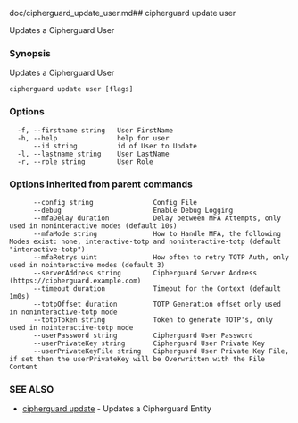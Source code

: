 doc/cipherguard_update_user.md## cipherguard update user

Updates a Cipherguard User

### Synopsis

Updates a Cipherguard User

```
cipherguard update user [flags]
```

### Options

```
  -f, --firstname string   User FirstName
  -h, --help               help for user
      --id string          id of User to Update
  -l, --lastname string    User LastName
  -r, --role string        User Role
```

### Options inherited from parent commands

```
      --config string               Config File
      --debug                       Enable Debug Logging
      --mfaDelay duration           Delay between MFA Attempts, only used in noninteractive modes (default 10s)
      --mfaMode string              How to Handle MFA, the following Modes exist: none, interactive-totp and noninteractive-totp (default "interactive-totp")
      --mfaRetrys uint              How often to retry TOTP Auth, only used in nointeractive modes (default 3)
      --serverAddress string        Cipherguard Server Address (https://cipherguard.example.com)
      --timeout duration            Timeout for the Context (default 1m0s)
      --totpOffset duration         TOTP Generation offset only used in noninteractive-totp mode
      --totpToken string            Token to generate TOTP's, only used in nointeractive-totp mode
      --userPassword string         Cipherguard User Password
      --userPrivateKey string       Cipherguard User Private Key
      --userPrivateKeyFile string   Cipherguard User Private Key File, if set then the userPrivateKey will be Overwritten with the File Content
```

### SEE ALSO

* [cipherguard update](cipherguard_update)	 - Updates a Cipherguard Entity

